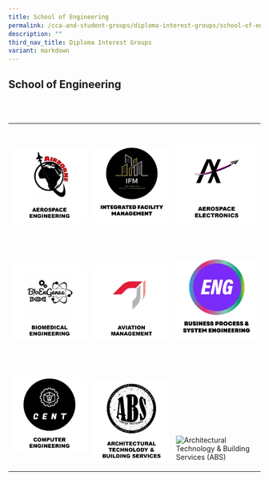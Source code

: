 ```yaml
---
title: School of Engineering
permalink: /cca-and-student-groups/diploma-interest-groups/school-of-engineering/
description: ""
third_nav_title: Diploma Interest Groups
variant: markdown
---
```

## School of Engineering

<div>
&nbsp;&nbsp;&nbsp; 
&nbsp;&nbsp;&nbsp;&nbsp;&nbsp;&nbsp;&nbsp; 
&nbsp;&nbsp;&nbsp;&nbsp;&nbsp;&nbsp;&nbsp;&nbsp;&nbsp;&nbsp;&nbsp; 
&nbsp;&nbsp;&nbsp;&nbsp;&nbsp;&nbsp;&nbsp;&nbsp;&nbsp;&nbsp;&nbsp; 
&nbsp;&nbsp;&nbsp;&nbsp;&nbsp;&nbsp;&nbsp;&nbsp;&nbsp;&nbsp;&nbsp; 
&nbsp;&nbsp;&nbsp;&nbsp;&nbsp;&nbsp; &nbsp;
&nbsp;&nbsp;&nbsp;&nbsp;&nbsp;&nbsp;&nbsp; 
&nbsp; &nbsp;&nbsp;&nbsp;&nbsp;&nbsp;&nbsp;&nbsp;&nbsp;&nbsp;&nbsp;
&nbsp;&nbsp;&nbsp;&nbsp;&nbsp;&nbsp;&nbsp;&nbsp;&nbsp;&nbsp;&nbsp; 
&nbsp;&nbsp;&nbsp;&nbsp;&nbsp;&nbsp;&nbsp;&nbsp;&nbsp;&nbsp; &nbsp;
&nbsp;&nbsp;&nbsp;&nbsp;&nbsp;&nbsp;&nbsp; 
&nbsp;&nbsp;&nbsp;&nbsp;&nbsp;&nbsp;&nbsp; 
&nbsp; &nbsp;&nbsp;&nbsp;&nbsp;&nbsp;&nbsp;&nbsp;&nbsp;&nbsp;&nbsp;
&nbsp;&nbsp;&nbsp;&nbsp;&nbsp;&nbsp;&nbsp;&nbsp;&nbsp;&nbsp;&nbsp; 
&nbsp;&nbsp;&nbsp;&nbsp;&nbsp;&nbsp;&nbsp;&nbsp;&nbsp;&nbsp;&nbsp; 
&nbsp;&nbsp;&nbsp;&nbsp;&nbsp;&nbsp;&nbsp; 
&nbsp;&nbsp;&nbsp; <table><tbody><tr><td style="max-width:33%; vertical-align:bottom; border:none"><br>
&nbsp;&nbsp;&nbsp;&nbsp;&nbsp;&nbsp;&nbsp;&nbsp;&nbsp;&nbsp;&nbsp;&nbsp;&nbsp;&nbsp;&nbsp; <a href="https://www.instagram.com/tp_airborne/" style="text-decoration: none">
&nbsp;&nbsp;&nbsp;&nbsp;&nbsp;&nbsp;&nbsp;&nbsp;&nbsp;&nbsp;&nbsp;&nbsp;&nbsp;&nbsp;&nbsp;&nbsp;&nbsp;&nbsp;&nbsp; <img src="/images/Interest%20Groups/UPDATED%20BUTTONS/aerospaceengineering_button_01_ver060723.jpg" style="display:block;margin-left:auto;margin-right:auto;" alt="Aerospace Engineering (AEG)">
&nbsp;&nbsp;&nbsp;&nbsp;&nbsp;&nbsp;&nbsp;&nbsp;&nbsp;&nbsp;&nbsp;&nbsp;&nbsp;&nbsp;&nbsp;&nbsp;&nbsp;&nbsp;&nbsp; 
&nbsp;&nbsp;&nbsp;&nbsp;&nbsp;&nbsp;&nbsp;&nbsp;&nbsp;&nbsp;&nbsp;&nbsp;&nbsp;&nbsp;&nbsp; </a>
&nbsp;&nbsp;&nbsp;&nbsp;&nbsp;&nbsp;&nbsp;&nbsp;&nbsp;&nbsp;&nbsp; </td><td style="max-width:33%; vertical-align:bottom; border:none"><br>
&nbsp;&nbsp;&nbsp;&nbsp;&nbsp;&nbsp;&nbsp;&nbsp; &nbsp;&nbsp;&nbsp;&nbsp;&nbsp;&nbsp;&nbsp;<a href="https://www.instagram.com/ifmclub/" style="text-decoration: none">
&nbsp;&nbsp;&nbsp;&nbsp;&nbsp;&nbsp;&nbsp;&nbsp;&nbsp;&nbsp;&nbsp;&nbsp;&nbsp;&nbsp;&nbsp;&nbsp;&nbsp;&nbsp;&nbsp; <img src="/images/ENG/IFM_button-01.png" style="display:block;margin-left:auto;margin-right:auto;" alt="Integrated Facility Management (IFM)">
&nbsp;&nbsp;&nbsp;&nbsp;&nbsp;&nbsp;&nbsp;&nbsp;&nbsp;&nbsp;&nbsp;&nbsp;&nbsp;&nbsp;&nbsp;&nbsp;&nbsp;&nbsp;&nbsp; 
&nbsp;&nbsp;&nbsp;&nbsp;&nbsp;&nbsp;&nbsp;&nbsp;&nbsp;&nbsp;&nbsp;&nbsp; &nbsp;&nbsp;&nbsp;</a>
&nbsp;&nbsp;&nbsp;&nbsp;&nbsp;&nbsp;&nbsp;&nbsp;&nbsp;&nbsp;&nbsp; </td><td style="max-width:33%; vertical-align:bottom; border:none"><br>
&nbsp;&nbsp;&nbsp;&nbsp;&nbsp;&nbsp;&nbsp;&nbsp;&nbsp;&nbsp;&nbsp;&nbsp;&nbsp;&nbsp;&nbsp; <a href="https://www.instagram.com/tpavionix/" style="text-decoration: none">
&nbsp;&nbsp;&nbsp;&nbsp;&nbsp;&nbsp;&nbsp;&nbsp;&nbsp;&nbsp;&nbsp;&nbsp;&nbsp;&nbsp;&nbsp;&nbsp;&nbsp;&nbsp;&nbsp; <img src="/images/Interest%20Groups/UPDATED%20BUTTONS/aerospaceelectronics_button_01_ver060723.jpg" style="display:block;margin-left:auto;margin-right:auto;" alt="Aerospace Electronics (AEL)">
&nbsp;&nbsp;&nbsp;&nbsp;&nbsp;&nbsp;&nbsp;&nbsp;&nbsp;&nbsp;&nbsp;&nbsp;&nbsp;&nbsp;&nbsp;&nbsp;&nbsp;&nbsp;&nbsp; 
&nbsp;&nbsp;&nbsp;&nbsp;&nbsp;&nbsp;&nbsp;&nbsp;&nbsp;&nbsp;&nbsp;&nbsp;&nbsp;&nbsp;&nbsp; </a>
&nbsp;&nbsp;&nbsp;&nbsp;&nbsp;&nbsp;&nbsp;&nbsp;&nbsp;&nbsp;&nbsp; </td></tr><tr><td style="max-width:33%; vertical-align:bottom; border:none"><br>
&nbsp;&nbsp;&nbsp;&nbsp;&nbsp;&nbsp;&nbsp;&nbsp;&nbsp;&nbsp;&nbsp;&nbsp;&nbsp;&nbsp;&nbsp; <a href="https://www.instagram.com/tpbme/" style="text-decoration: none">
&nbsp;&nbsp;&nbsp;&nbsp;&nbsp;&nbsp;&nbsp;&nbsp;&nbsp;&nbsp;&nbsp;&nbsp;&nbsp;&nbsp;&nbsp;&nbsp;&nbsp;&nbsp;&nbsp; <img src="/images/Interest%20Groups/UPDATED%20BUTTONS/biomedicalengineering_button_01_ver060723.jpg" style="display:block;margin-left:auto;margin-right:auto;" alt="Biomedical Engineering (BME)">
&nbsp;&nbsp;&nbsp;&nbsp;&nbsp;&nbsp;&nbsp;&nbsp;&nbsp;&nbsp;&nbsp;&nbsp;&nbsp;&nbsp;&nbsp;&nbsp;&nbsp;&nbsp;&nbsp; 
&nbsp;&nbsp;&nbsp;&nbsp;&nbsp;&nbsp;&nbsp;&nbsp;&nbsp;&nbsp;&nbsp;&nbsp;&nbsp;&nbsp;&nbsp; </a>
&nbsp;&nbsp;&nbsp;&nbsp;&nbsp;&nbsp;&nbsp;&nbsp;&nbsp;&nbsp;&nbsp; </td><td style="max-width:33%; vertical-align:bottom; border:none"><br>
&nbsp;&nbsp;&nbsp;&nbsp;&nbsp;&nbsp;&nbsp;&nbsp; &nbsp;&nbsp;&nbsp;&nbsp;&nbsp;&nbsp;&nbsp;<a href="https://www.instagram.com/amsaviators/" style="text-decoration: none">
&nbsp;&nbsp;&nbsp;&nbsp;&nbsp;&nbsp;&nbsp;&nbsp;&nbsp;&nbsp;&nbsp;&nbsp;&nbsp;&nbsp;&nbsp;&nbsp;&nbsp;&nbsp;&nbsp; <img src="/images/Interest%20Groups/UPDATED%20BUTTONS/aviationmanagement_button_01_ver060723.jpg" style="display:block;margin-left:auto;margin-right:auto;" alt="Aviation Management (AMS)">
&nbsp;&nbsp;&nbsp;&nbsp;&nbsp;&nbsp;&nbsp;&nbsp;&nbsp;&nbsp;&nbsp;&nbsp;&nbsp;&nbsp;&nbsp;&nbsp;&nbsp;&nbsp;&nbsp; 
&nbsp;&nbsp;&nbsp;&nbsp;&nbsp;&nbsp;&nbsp;&nbsp;&nbsp;&nbsp;&nbsp;&nbsp; &nbsp;&nbsp;&nbsp;</a>
&nbsp;&nbsp;&nbsp;&nbsp;&nbsp;&nbsp;&nbsp;&nbsp;&nbsp;&nbsp;&nbsp; </td><td style="max-width:33%; vertical-align:bottom; border:none"><br>
&nbsp;&nbsp;&nbsp;&nbsp;&nbsp;&nbsp;&nbsp;&nbsp; &nbsp;&nbsp;&nbsp;&nbsp;&nbsp;&nbsp;&nbsp;<a href="https://www.instagram.com/eng_tpbze/" style="text-decoration: none">
&nbsp;&nbsp;&nbsp;&nbsp;&nbsp;&nbsp;&nbsp;&nbsp;&nbsp;&nbsp;&nbsp;&nbsp;&nbsp;&nbsp;&nbsp;&nbsp;&nbsp;&nbsp;&nbsp; <img src="/images/ENG/BZE_button-01.png" style="display:block;margin-left:auto;margin-right:auto;" alt="BIZEN (BZE)">
&nbsp;&nbsp;&nbsp;&nbsp;&nbsp;&nbsp;&nbsp;&nbsp;&nbsp;&nbsp;&nbsp;&nbsp;&nbsp;&nbsp;&nbsp;&nbsp;&nbsp;&nbsp;&nbsp; 
&nbsp;&nbsp;&nbsp;&nbsp;&nbsp;&nbsp;&nbsp;&nbsp;&nbsp;&nbsp;&nbsp;&nbsp; &nbsp;&nbsp;&nbsp;</a>
&nbsp;&nbsp;&nbsp;&nbsp;&nbsp;&nbsp;&nbsp;&nbsp;&nbsp;&nbsp;&nbsp; </td></tr><tr><td style="max-width:33%; vertical-align:bottom; border:none"><br>
&nbsp;&nbsp;&nbsp;&nbsp;&nbsp;&nbsp;&nbsp;&nbsp;&nbsp;&nbsp;&nbsp;&nbsp;&nbsp;&nbsp;&nbsp; <a href="https://www.instagram.com/tp.cen/" style="text-decoration: none">
&nbsp;&nbsp;&nbsp;&nbsp;&nbsp;&nbsp;&nbsp;&nbsp;&nbsp;&nbsp;&nbsp;&nbsp;&nbsp;&nbsp;&nbsp;&nbsp;&nbsp;&nbsp;&nbsp; 
<img src="/images/Interest%20Groups/UPDATED%20BUTTONS/computerengineering_button_03_ver060723.png" style="display:block;margin-left:auto;margin-right:auto;" alt="COMPUTER ENGINEERING (CEN)">
&nbsp;&nbsp;&nbsp;&nbsp;&nbsp;&nbsp;&nbsp;&nbsp;&nbsp;&nbsp;&nbsp;&nbsp;&nbsp;&nbsp;&nbsp;&nbsp;&nbsp;&nbsp;&nbsp; 
&nbsp;&nbsp;&nbsp;&nbsp;&nbsp;&nbsp;&nbsp;&nbsp;&nbsp;&nbsp;&nbsp;&nbsp;&nbsp;&nbsp;&nbsp; </a>
&nbsp;&nbsp;&nbsp;&nbsp;&nbsp;&nbsp;&nbsp;&nbsp;&nbsp;&nbsp;&nbsp; </td><td style="max-width:33%; vertical-align:bottom; border:none"><br>
&nbsp;&nbsp;&nbsp;&nbsp;&nbsp;&nbsp;&nbsp;&nbsp; &nbsp;&nbsp;&nbsp;&nbsp;&nbsp;&nbsp;&nbsp;<a href="https://www.instagram.com/tp.abs/" style="text-decoration: none">
&nbsp;&nbsp;&nbsp;&nbsp;&nbsp;&nbsp;&nbsp;&nbsp;&nbsp;&nbsp;&nbsp;&nbsp;&nbsp;&nbsp;&nbsp;&nbsp;&nbsp;&nbsp;&nbsp; <img src="/images/Interest%20Groups/UPDATED%20BUTTONS/architechbuildingservices_button_01_ver060723.jpg" style="display:block;margin-left:auto;margin-right:auto;" alt="Architectural Technology &amp; Building Services (ABS)">
&nbsp;&nbsp;&nbsp;&nbsp;&nbsp;&nbsp;&nbsp;&nbsp;&nbsp;&nbsp;&nbsp;&nbsp;&nbsp;&nbsp;&nbsp;&nbsp;&nbsp;&nbsp;&nbsp; 
&nbsp;&nbsp;&nbsp;&nbsp;&nbsp;&nbsp;&nbsp;&nbsp;&nbsp;&nbsp;&nbsp;&nbsp;&nbsp;&nbsp;&nbsp; </a></td><td style="max-width:33%; vertical-align:bottom; border:none"><br>
&nbsp;&nbsp;&nbsp;&nbsp;&nbsp;&nbsp;&nbsp;&nbsp; &nbsp;&nbsp;&nbsp;&nbsp;&nbsp;&nbsp;&nbsp;<a href="https://www.instagram.com/tpcleanenergy.ig/" style="text-decoration: none">
&nbsp;&nbsp;&nbsp;&nbsp;&nbsp;&nbsp;&nbsp;&nbsp;&nbsp;&nbsp;&nbsp;&nbsp;&nbsp;&nbsp;&nbsp;&nbsp;&nbsp;&nbsp;&nbsp; <img src="https://hosting.photobucket.com/images/i/tracyng81/ICON_02-02.png?width=320&amp;height=320&amp;fit=bounds" style="display:block;margin-left:auto;margin-right:auto;" alt="Architectural Technology &amp; Building Services (ABS)">
&nbsp;&nbsp;&nbsp;&nbsp;&nbsp;&nbsp;&nbsp;&nbsp;&nbsp;&nbsp;&nbsp;&nbsp;&nbsp;&nbsp;&nbsp;&nbsp;&nbsp;&nbsp;&nbsp; 
&nbsp;&nbsp;&nbsp;&nbsp;&nbsp;&nbsp;&nbsp;&nbsp;&nbsp;&nbsp;&nbsp;&nbsp;&nbsp;&nbsp;&nbsp; </a>
	
</td></tr></tbody></table>
</div>